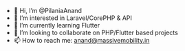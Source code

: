 - 👋 Hi, I’m @PilaniaAnand
- 👀 I’m interested in Laravel/CorePHP & API
- 🌱 I’m currently learning Flutter
- 💞️ I’m looking to collaborate on PHP/Flutter based projects
- 📫 How to reach me: anand@massivemobility.in

<!---
PilaniaAnand/PilaniaAnand is a ✨ special ✨ repository because its `README.md` (this file) appears on your GitHub profile.
You can click the Preview link to take a look at your changes.
--->
